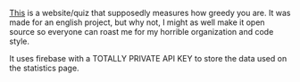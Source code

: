 [This](https://theandroidmaster.github.io/GreedDetector/) is a website/quiz that supposedly measures how greedy you are. It was made for an english project, but why not, I might as well make it open source so everyone can roast me for my horrible organization and code style.

It uses firebase with a TOTALLY PRIVATE API KEY to store the data used on the statistics page.
